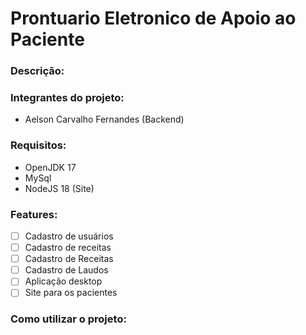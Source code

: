 # Prontuario Eletronico de Apoio ao Paciente

### Descrição:



### Integrantes do projeto:

- Aelson Carvalho Fernandes (Backend)

### Requisitos:

- OpenJDK 17
- MySql
- NodeJS 18 (Site)

### Features:

- [ ] Cadastro de usuários
- [ ] Cadastro de receitas
- [ ] Cadastro de Receitas
- [ ] Cadastro de Laudos
- [ ] Aplicação desktop
- [ ] Site para os pacientes

### Como utilizar o projeto: